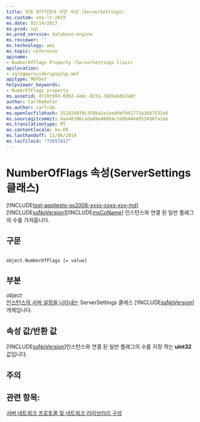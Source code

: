 ```yaml
---
title: 번호 Off지연과 지연 속성 (ServerSettings)
ms.custom: seo-lt-2019
ms.date: 03/14/2017
ms.prod: sql
ms.prod_service: database-engine
ms.reviewer: ''
ms.technology: wmi
ms.topic: reference
apiname:
- NumberOfFlags Property (ServerSettings Class)
apilocation:
- sqlmgmproviderxpsp2up.mof
apitype: MOFDef
helpviewer_keywords:
- NumerOfFlags property
ms.assetid: d720f093-0d67-4e6c-8231-78d9ab853a8f
author: CarlRabeler
ms.author: carlrab
ms.openlocfilehash: 35162b8f8c359ba1e1eed9ef461773a3b87533a6
ms.sourcegitcommit: baa40306cada09e480b4c5ddb44ee8524307a2ab
ms.translationtype: MT
ms.contentlocale: ko-KR
ms.lasthandoff: 11/06/2019
ms.locfileid: "73657817"
---
```

# <a name="numberofflags-property-serversettings-class"></a>NumberOfFlags 속성(ServerSettings 클래스)
[!INCLUDE[tsql-appliesto-ss2008-xxxx-xxxx-xxx-md](../../../includes/tsql-appliesto-ss2008-xxxx-xxxx-xxx-md.md)]
  [!INCLUDE[ssNoVersion](../../../includes/ssnoversion-md.md)][!INCLUDE[msCoName](../../../includes/msconame-md.md)] 인스턴스와 연결 된 일반 플래그의 수를 가져옵니다.  
  
## <a name="syntax"></a>구문  
  
```  
  
object.NumberOfFlags [= value]  
```  
  
## <a name="parts"></a>부분  
 *object*  
 [인스턴스의 서버 설정을 나타내는](../../../relational-databases/wmi-provider-configuration-classes/serversettings-class/serversettings-class.md) ServerSettings 클래스 [!INCLUDE[ssNoVersion](../../../includes/ssnoversion-md.md)]개체입니다.  
  
## <a name="property-valuereturn-value"></a>속성 값/반환 값  
 [!INCLUDE[ssNoVersion](../../../includes/ssnoversion-md.md)]인스턴스와 연결 된 일반 플래그의 수를 지정 하는 **uint32** 값입니다.  
  
## <a name="remarks"></a>주의  
  
## <a name="see-also"></a>관련 항목:  
 [서버 네트워크 프로토콜 및 네트워크 라이브러리 구성](https://msdn.microsoft.com/library/ms177485\(v=sql.100\).aspx)  
  
  
